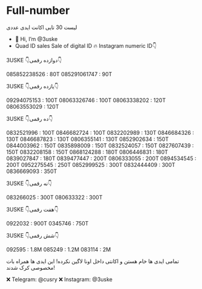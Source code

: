 # Full-number
لیست 30 تایی اکانت ایدی عددی


- 👋 Hi, I’m @3uske
- Quad ID sales
Sale of digital ID 🔥
Instagram numeric ID👇


 3USKE                    👇دوازده رقمی👇

 085852238526 : 80T
 085291061747 : 90T
 
 3USKE                    👇یازده رقمی👇
 
 09294075153 : 100T
 08063326746 : 100T
 08063338202 : 120T
 08063553029 : 120T
 
 3USKE                    👇ده رقمی👇
 
 0832521996 : 100T
 0846682724 : 100T
 0832202989 : 130T
 0846684326 : 130T
 0846687823 : 130T
 0806355141 : 130T
 0852902634 : 150T
 0844003962 : 150T
 0835898009 : 150T
 0832524057 : 150T
 0827607439 : 150T
 0832208158 : 150T
 0868124288 : 180T
 0806446831 : 180T
 0839027847 : 180T
 0839477447 : 200T
 0806333055 : 200T
 0894534545 : 200T
 0952275545 : 250T
 0852999525 : 300T
 0832444409 : 300T
 0836669093 : 350T
 
 3USKE                    👇نه رقمی👇
 
 
 083266025 : 300T
 080633322 : 300T

 
 3USKE                    👇هفت رقمی👇
 
 0922032 : 900T
 0345746 : 750T
 
 3USKE                    👇شش رقمی👇
 
 092595 : 1.8M
 085249 : 1.2M
 083114 : 2M
 
 تمامی ایدی ها خام هستن و اکانتی داخل اونا لاگین نکرده!
 این ایدی ها همراه بات مخصوصی کرک شدند!
 
 
 
 ❌ Telegram: @cusry
 ❌ Instagram: @3uske
